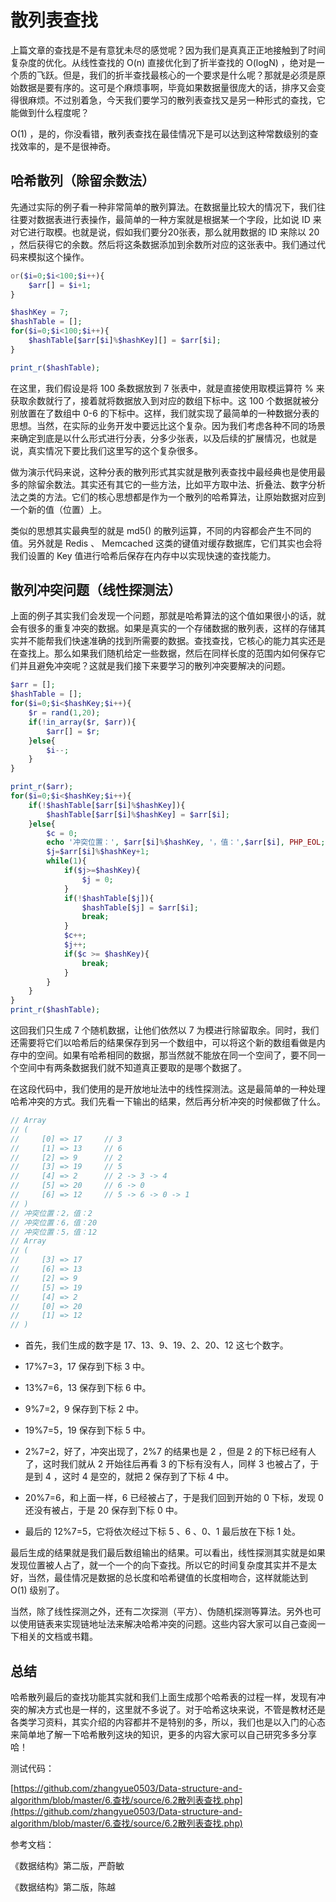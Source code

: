# 散列表查找

上篇文章的查找是不是有意犹未尽的感觉呢？因为我们是真真正正地接触到了时间复杂度的优化。从线性查找的 O(n) 直接优化到了折半查找的 O(logN) ，绝对是一个质的飞跃。但是，我们的折半查找最核心的一个要求是什么呢？那就是必须是原始数据是要有序的。这可是个麻烦事啊，毕竟如果数据量很庞大的话，排序又会变得很麻烦。不过别着急，今天我们要学习的散列表查找又是另一种形式的查找，它能做到什么程度呢？

O(1) ，是的，你没看错，散列表查找在最佳情况下是可以达到这种常数级别的查找效率的，是不是很神奇。

## 哈希散列（除留余数法）

先通过实际的例子看一种非常简单的散列算法。在数据量比较大的情况下，我们往往要对数据表进行表操作，最简单的一种方案就是根据某一个字段，比如说 ID 来对它进行取模。也就是说，假如我们要分20张表，那么就用数据的 ID 来除以 20 ，然后获得它的余数。然后将这条数据添加到余数所对应的这张表中。我们通过代码来模拟这个操作。

```php
or($i=0;$i<100;$i++){
    $arr[] = $i+1;
}

$hashKey = 7;
$hashTable = [];
for($i=0;$i<100;$i++){
    $hashTable[$arr[$i]%$hashKey][] = $arr[$i];
}

print_r($hashTable);
```

在这里，我们假设是将 100 条数据放到 7 张表中，就是直接使用取模运算符 % 来获取余数就行了，接着就将数据放入到对应的数组下标中。这 100 个数据就被分别放置在了数组中 0-6 的下标中。这样，我们就实现了最简单的一种数据分表的思想。当然，在实际的业务开发中要远比这个复杂。因为我们考虑各种不同的场景来确定到底是以什么形式进行分表，分多少张表，以及后续的扩展情况，也就是说，真实情况下要比我们这里写的这个复杂很多。

做为演示代码来说，这种分表的散列形式其实就是散列表查找中最经典也是使用最多的除留余数法。其实还有其它的一些方法，比如平方取中法、折叠法、数字分析法之类的方法。它们的核心思想都是作为一个散列的哈希算法，让原始数据对应到一个新的值（位置）上。

类似的思想其实最典型的就是 md5() 的散列运算，不同的内容都会产生不同的值。另外就是 Redis 、 Memcached 这类的键值对缓存数据库，它们其实也会将我们设置的 Key 值进行哈希后保存在内存中以实现快速的查找能力。

## 散列冲突问题（线性探测法）

上面的例子其实我们会发现一个问题，那就是哈希算法的这个值如果很小的话，就会有很多的重复冲突的数据。如果是真实的一个存储数据的散列表，这样的存储其实并不能帮我们快速准确的找到所需要的数据。查找查找，它核心的能力其实还是在查找上。那么如果我们随机给定一些数据，然后在同样长度的范围内如何保存它们并且避免冲突呢？这就是我们接下来要学习的散列冲突要解决的问题。

```php
$arr = [];
$hashTable = [];
for($i=0;$i<$hashKey;$i++){
    $r = rand(1,20);
    if(!in_array($r, $arr)){
        $arr[] = $r;
    }else{
        $i--;
    }
}

print_r($arr);
for($i=0;$i<$hashKey;$i++){
    if(!$hashTable[$arr[$i]%$hashKey]){
        $hashTable[$arr[$i]%$hashKey] = $arr[$i];
    }else{
        $c = 0;
        echo '冲突位置：', $arr[$i]%$hashKey, '，值：',$arr[$i], PHP_EOL;
        $j=$arr[$i]%$hashKey+1;
        while(1){
            if($j>=$hashKey){
                $j = 0;
            }
            if(!$hashTable[$j]){
                $hashTable[$j] = $arr[$i];
                break;
            }
            $c++;
            $j++;
            if($c >= $hashKey){
                break;
            }
        }
    }
}
print_r($hashTable);
```

这回我们只生成 7 个随机数据，让他们依然以 7 为模进行除留取余。同时，我们还需要将它们以哈希后的结果保存到另一个数组中，可以将这个新的数组看做是内存中的空间。如果有哈希相同的数据，那当然就不能放在同一个空间了，要不同一个空间中有两条数据我们就不知道真正要取的是哪个数据了。

在这段代码中，我们使用的是开放地址法中的线性探测法。这是最简单的一种处理哈希冲突的方式。我们先看一下输出的结果，然后再分析冲突的时候都做了什么。

```php
// Array
// (
//     [0] => 17     // 3
//     [1] => 13     // 6
//     [2] => 9      // 2
//     [3] => 19     // 5
//     [4] => 2      // 2 -> 3 -> 4
//     [5] => 20     // 6 -> 0
//     [6] => 12     // 5 -> 6 -> 0 -> 1
// )
// 冲突位置：2，值：2
// 冲突位置：6，值：20
// 冲突位置：5，值：12
// Array
// (
//     [3] => 17
//     [6] => 13
//     [2] => 9
//     [5] => 19
//     [4] => 2
//     [0] => 20
//     [1] => 12
// )
```

- 首先，我们生成的数字是 17、13、9、19、2、20、12 这七个数字。

- 17%7=3，17 保存到下标 3 中。

- 13%7=6，13 保存到下标 6 中。

- 9%7=2，9 保存到下标 2 中。

- 19%7=5，19 保存到下标 5 中。

- 2%7=2，好了，冲突出现了，2%7 的结果也是 2 ，但是 2 的下标已经有人了，这时我们就从 2 开始往后再看 3 的下标有没有人，同样 3 也被占了，于是到 4 ，这时 4 是空的，就把 2 保存到了下标 4 中。

- 20%7=6，和上面一样，6 已经被占了，于是我们回到开始的 0 下标，发现 0 还没有被占，于是 20 保存到下标 0 中。

- 最后的 12%7=5，它将依次经过下标 5 、6 、0、1 最后放在下标 1 处。

最后生成的结果就是我们最后数组输出的结果。可以看出，线性探测其实就是如果发现位置被人占了，就一个一个的向下查找。所以它的时间复杂度其实并不是太好，当然，最佳情况是数据的总长度和哈希键值的长度相吻合，这样就能达到 O(1) 级别了。

当然，除了线性探测之外，还有二次探测（平方）、伪随机探测等算法。另外也可以使用链表来实现链地址法来解决哈希冲突的问题。这些内容大家可以自己查阅一下相关的文档或书籍。

## 总结

哈希散列最后的查找功能其实就和我们上面生成那个哈希表的过程一样，发现有冲突的解决方式也是一样的，这里就不多说了。对于哈希这块来说，不管是教材还是各类学习资料，其实介绍的内容都并不是特别的多，所以，我们也是以入门的心态来简单地了解一下哈希散列这块的知识，更多的内容大家可以自己研究多多分享哈！

测试代码：

[https://github.com/zhangyue0503/Data-structure-and-algorithm/blob/master/6.查找/source/6.2散列表查找.php](https://github.com/zhangyue0503/Data-structure-and-algorithm/blob/master/6.查找/source/6.2散列表查找.php)

参考文档：

《数据结构》第二版，严蔚敏

《数据结构》第二版，陈越